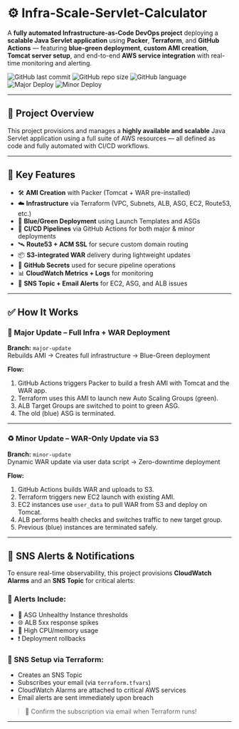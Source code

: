 # ⚙️ Infra-Scale-Servlet-Calculator

A **fully automated Infrastructure-as-Code DevOps project** deploying a **scalable Java Servlet application** using **Packer**, **Terraform**, and **GitHub Actions** — featuring **blue-green deployment**, **custom AMI creation**, **Tomcat server setup**, and end-to-end **AWS service integration** with real-time monitoring and alerting.

![GitHub last commit](https://img.shields.io/github/last-commit/REWATSING/Infra-Scale-Servlet-Calculator)
![GitHub repo size](https://img.shields.io/github/repo-size/REWATSING/Infra-Scale-Servlet-Calculator)
![GitHub language](https://img.shields.io/github/languages/top/REWATSING/Infra-Scale-Servlet-Calculator)
![Major Deploy](https://img.shields.io/badge/Major%20Deploy-passing-brightgreen)
![Minor Deploy](https://img.shields.io/badge/Minor%20Deploy-passing-brightgreen)

---

## 🚀 Project Overview

This project provisions and manages a **highly available and scalable** Java Servlet application using a full suite of AWS resources — all defined as code and fully automated with CI/CD workflows.

---

## 🔧 Key Features

- 🛠️ **AMI Creation** with Packer (Tomcat + WAR pre-installed)
- ☁️ **Infrastructure** via Terraform (VPC, Subnets, ALB, ASG, EC2, Route53, etc.)
- 🔁 **Blue/Green Deployment** using Launch Templates and ASGs
- 🚀 **CI/CD Pipelines** via GitHub Actions for both major & minor deployments
- 🛰️ **Route53 + ACM SSL** for secure custom domain routing
- 📦 **S3-integrated WAR** delivery during lightweight updates
- 🔐 **GitHub Secrets** used for secure pipeline operations
- 📊 **CloudWatch Metrics + Logs** for monitoring
- 🔔 **SNS Topic + Email Alerts** for EC2, ASG, and ALB issues

---

## ✅ How It Works

### 🔄 Major Update – Full Infra + WAR Deployment

**Branch:** `major-update`  
Rebuilds AMI → Creates full infrastructure → Blue-Green deployment

**Flow:**
1. GitHub Actions triggers Packer to build a fresh AMI with Tomcat and the WAR app.
2. Terraform uses this AMI to launch new Auto Scaling Groups (green).
3. ALB Target Groups are switched to point to green ASG.
4. The old (blue) ASG is terminated.

---

### ♻️ Minor Update – WAR-Only Update via S3

**Branch:** `minor-update`  
Dynamic WAR update via user data script → Zero-downtime deployment

**Flow:**
1. GitHub Actions builds WAR and uploads to S3.
2. Terraform triggers new EC2 launch with existing AMI.
3. EC2 instances use `user_data` to pull WAR from S3 and deploy on Tomcat.
4. ALB performs health checks and switches traffic to new target group.
5. Previous (blue) instances are terminated safely.

---

## 📣 SNS Alerts & Notifications

To ensure real-time observability, this project provisions **CloudWatch Alarms** and an **SNS Topic** for critical alerts:

### 🔔 Alerts Include:
- 🛑 ASG Unhealthy Instance thresholds
- 🌐 ALB 5xx response spikes
- 🧠 High CPU/memory usage
- ❗ Deployment rollbacks

### 🔧 SNS Setup via Terraform:
- Creates an SNS Topic
- Subscribes your email (via `terraform.tfvars`)
- CloudWatch Alarms are attached to critical AWS services
- Email alerts are sent immediately upon breach

> 📩 Confirm the subscription via email when Terraform runs!

---